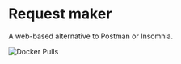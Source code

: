 # Request maker

A web-based alternative to Postman or Insomnia.

![Docker Pulls](https://img.shields.io/docker/pulls/moreillon/request-maker)